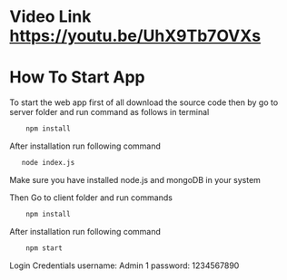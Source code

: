 # Video Link https://youtu.be/UhX9Tb7OVXs

# How To Start App

To start the web app first of all download the source code then by go to server folder and run command as follows in terminal

```bash
    npm install
```

After installation run following command

```bash
   node index.js
```

Make sure you have installed node.js and mongoDB in your system

Then Go to client folder and run commands

```bash
    npm install
```

After installation run following command

```bash
    npm start
```

Login Credentials
username: Admin 1
password: 1234567890
